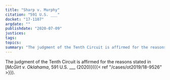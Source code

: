 ```yaml
---
title: "Sharp v. Murphy"
citation: "591 U.S. ___"
docket: "17-1107"
argdate: ""
publishdate: "2020-07-09"
justices:
tags:
topics:
summary: "The judgment of the Tenth Circuit is affirmed for the reasons stated in McGirt v. Oklahoma, 591 U.S. ___."
---
```

The judgment of the Tenth Circuit is affirmed for the reasons stated in [*McGirt v. Oklahama*, 591 U.S. ___ (2020)]({{< ref "/cases/ot2019/18-9526" >}}).
